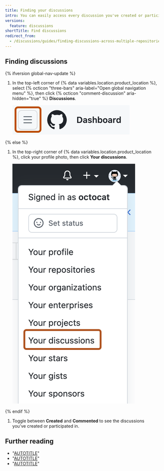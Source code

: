 ```yaml
---
title: Finding your discussions
intro: You can easily access every discussion you've created or participated in.
versions:
  feature: discussions
shortTitle: Find discussions
redirect_from:
  - /discussions/guides/finding-discussions-across-multiple-repositories
---
```


## Finding discussions

{% ifversion global-nav-update %}
1. In the top-left corner of {% data variables.location.product_location %}, select {% octicon "three-bars" aria-label="Open global navigation menu" %}, then click {% octicon "comment-discussion" aria-hidden="true" %} **Discussions**.

   ![Screenshot of the navigation bar on {% data variables.product.product_name %}. The "Open global navigation menu" icon is outlined in dark orange.](/assets/images/help/navigation/global-navigation-menu-icon.png)

{% else %}
1. In the top-right corner of {% data variables.location.product_location %}, click your profile photo, then click **Your discussions**.

   ![Screenshot of the account dropdown on {% data variables.product.product_name %}. The "Your discussions" option is outlined in dark orange.](/assets/images/help/discussions/your-discussions.png)

{% endif %}
1. Toggle between **Created** and **Commented** to see the discussions you've created or participated in.

## Further reading

* "[AUTOTITLE](/search-github/searching-on-github/searching-discussions)"
* "[AUTOTITLE](/discussions/collaborating-with-your-community-using-discussions/about-discussions)"
* "[AUTOTITLE](/discussions/managing-discussions-for-your-community)"
